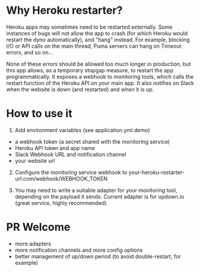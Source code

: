 # Why Heroku restarter?

Heroku apps may sometimes need to be restarted externally. Some instances of bugs will not allow the app to crash (for which Heroku would restart the dyno automatically), and "hang" instead. For example, blocking I/O or API calls on the main thread, Puma servers can hang on Timeout errors, and so on...

None of these errors should be allowed too much longer in production, but this app allows, as a temporary stopgap measure, to restart the app programmatically. It exposes a webhook to monitoring tools, which calls the restart function of the Heroku API on your main app. It also notifies on Slack when the website is down (and restarted) and when it is up.

# How to use it

1) Add environment variables (see application.yml.demo)

* a webhook token (a secret shared with the monitoring service)
* Heroku API token and app name
* Slack Webhook URL and notification channel
* your website url

2) Configure the monitoring service webhook to your-heroku-restarter-url.com/webhook/WEBHOOK_TOKEN

3) You may need to write a suitable adapter for your monitoring tool, depending on the payload it sends. Current adapter is for updown.io (great service, highly recommended)

# PR Welcome

* more adapters
* more notification channels and more config options
* better management of up/down period (to avoid double-restart, for example)
